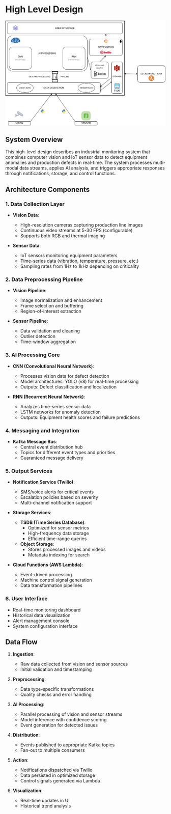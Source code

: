 # High Level Design

![High Level Design Diagram](HLD.jpg)

## System Overview

This high-level design describes an industrial monitoring system that combines computer vision and IoT sensor data to detect equipment anomalies and production defects in real-time. The system processes multi-modal data streams, applies AI analysis, and triggers appropriate responses through notifications, storage, and control functions.

## Architecture Components

### 1. Data Collection Layer
- **Vision Data**:
  - High-resolution cameras capturing production line images
  - Continuous video streams at 5-30 FPS (configurable)
  - Supports both RGB and thermal imaging

- **Sensor Data**:
  - IoT sensors monitoring equipment parameters
  - Time-series data (vibration, temperature, pressure, etc.)
  - Sampling rates from 1Hz to 1kHz depending on criticality

### 2. Data Preprocessing Pipeline
- **Vision Pipeline**:
  - Image normalization and enhancement
  - Frame selection and buffering
  - Region-of-interest extraction

- **Sensor Pipeline**:
  - Data validation and cleaning
  - Outlier detection
  - Time-window aggregation

### 3. AI Processing Core
- **CNN (Convolutional Neural Network)**:
  - Processes vision data for defect detection
  - Model architectures: YOLO (v8) for real-time processing
  - Outputs: Defect classification and localization

- **RNN (Recurrent Neural Network)**:
  - Analyzes time-series sensor data
  - LSTM networks for anomaly detection
  - Outputs: Equipment health scores and failure predictions

### 4. Messaging and Integration
- **Kafka Message Bus**:
  - Central event distribution hub
  - Topics for different event types and priorities
  - Guaranteed message delivery

### 5. Output Services
- **Notification Service (Twilio)**:
  - SMS/voice alerts for critical events
  - Escalation policies based on severity
  - Multi-channel notification support

- **Storage Services**:
  - **TSDB (Time Series Database)**:
    - Optimized for sensor metrics
    - High-frequency data storage
    - Efficient time-range queries
  - **Object Storage**:
    - Stores processed images and videos
    - Metadata indexing for search

- **Cloud Functions (AWS Lambda)**:
  - Event-driven processing
  - Machine control signal generation
  - Data transformation pipelines

### 6. User Interface
- Real-time monitoring dashboard
- Historical data visualization
- Alert management console
- System configuration interface

## Data Flow

1. **Ingestion**:
   - Raw data collected from vision and sensor sources
   - Initial validation and timestamping

2. **Preprocessing**:
   - Data type-specific transformations
   - Quality checks and error handling

3. **AI Processing**:
   - Parallel processing of vision and sensor streams
   - Model inference with confidence scoring
   - Event generation for detected issues

4. **Distribution**:
   - Events published to appropriate Kafka topics
   - Fan-out to multiple consumers

5. **Action**:
   - Notifications dispatched via Twilio
   - Data persisted in optimized storage
   - Control signals generated via Lambda

6. **Visualization**:
   - Real-time updates in UI
   - Historical trend analysis

